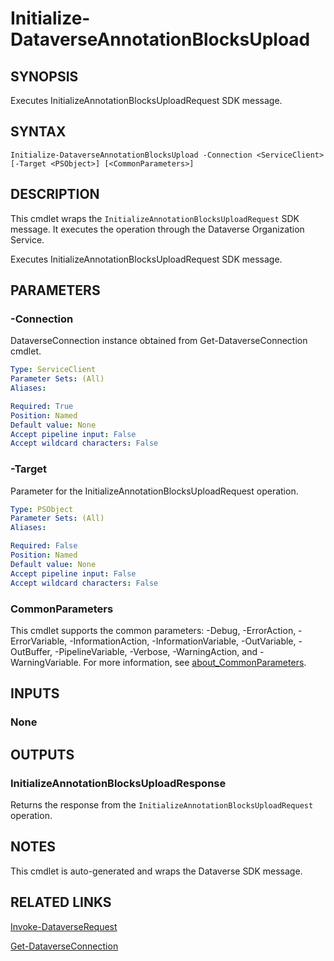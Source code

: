 # Initialize-DataverseAnnotationBlocksUpload

## SYNOPSIS
Executes InitializeAnnotationBlocksUploadRequest SDK message.

## SYNTAX

```
Initialize-DataverseAnnotationBlocksUpload -Connection <ServiceClient> [-Target <PSObject>] [<CommonParameters>]
```

## DESCRIPTION

This cmdlet wraps the `InitializeAnnotationBlocksUploadRequest` SDK message. It executes the operation through the Dataverse Organization Service.

Executes InitializeAnnotationBlocksUploadRequest SDK message.

## PARAMETERS

### -Connection
DataverseConnection instance obtained from Get-DataverseConnection cmdlet.

```yaml
Type: ServiceClient
Parameter Sets: (All)
Aliases:

Required: True
Position: Named
Default value: None
Accept pipeline input: False
Accept wildcard characters: False
```
### -Target
Parameter for the InitializeAnnotationBlocksUploadRequest operation.

```yaml
Type: PSObject
Parameter Sets: (All)
Aliases:

Required: False
Position: Named
Default value: None
Accept pipeline input: False
Accept wildcard characters: False
```
### CommonParameters
This cmdlet supports the common parameters: -Debug, -ErrorAction, -ErrorVariable, -InformationAction, -InformationVariable, -OutVariable, -OutBuffer, -PipelineVariable, -Verbose, -WarningAction, and -WarningVariable. For more information, see [about_CommonParameters](http://go.microsoft.com/fwlink/?LinkID=113216).

## INPUTS

### None

## OUTPUTS

### InitializeAnnotationBlocksUploadResponse

Returns the response from the `InitializeAnnotationBlocksUploadRequest` operation.

## NOTES

This cmdlet is auto-generated and wraps the Dataverse SDK message.

## RELATED LINKS

[Invoke-DataverseRequest](Invoke-DataverseRequest.md)

[Get-DataverseConnection](Get-DataverseConnection.md)
